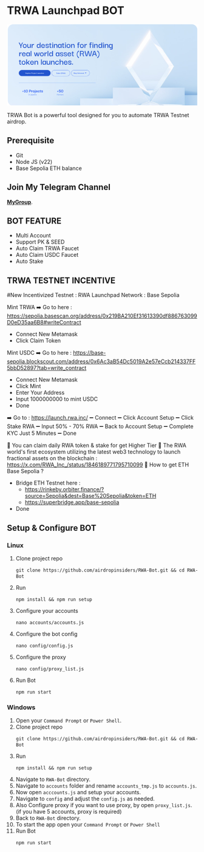 # TRWA Launchpad BOT
![TRWA](assets/img1.png)

TRWA Bot is a powerful tool designed for you to automate TRWA Testnet airdrop.

## Prerequisite
- Git
- Node JS (v22)
- Base Sepolia ETH balance

## Join My Telegram Channel

[**MyGroup**](https://t.me/AirdropInsider).


## BOT FEATURE
- Multi Account 
- Support PK & SEED
- Auto Claim TRWA Faucet
- Auto Claim USDC Faucet
- Auto Stake


## TRWA TESTNET INCENTIVE
#New Incentivized Testnet : RWA Launchpad
Network : Base Sepolia

Mint TRWA 
➡️ Go to here : https://sepolia.basescan.org/address/0x219BA210Ef31613390df886763099D0eD35aa6B8#writeContract
- Connect New Metamask 
- Click Claim Token


Mint USDC 
➡️ Go to here : https://base-sepolia.blockscout.com/address/0x6Ac3aB54Dc5019A2e57eCcb214337FF5bbD52897?tab=write_contract
- Connect New Metamask 
- Click Mint
- Enter Your Address 
- Input 1000000000 to mint USDC 
- Done


➡️ Go to : https://launch.rwa.inc/
➖ Connect 
➖ Click Account Setup
➖ Click Stake RWA
➖ Input 50% - 70% RWA
➖ Back to Account Setup
➖ Complete KYC Just 5 Minutes
➖ Done

📌 You can claim daily RWA token & stake for get Higher Tier
📌 The RWA world's first ecosystem utilizing the latest web3 technology to launch fractional assets on the blockchain : https://x.com/RWA_Inc_/status/1846189771795710099
📌 How to get ETH Base Sepolia ?
- Bridge ETH Testnet here : 
  - https://rinkeby.orbiter.finance/?source=Sepolia&dest=Base%20Sepolia&token=ETH
  - https://superbridge.app/base-sepolia
- Done



## Setup & Configure BOT

### Linux
1. Clone project repo
   ```
   git clone https://github.com/airdropinsiders/RWA-Bot.git && cd RWA-Bot
   ```
2. Run
   ```
   npm install && npm run setup
   ```
3. Configure your accounts
   ```
   nano accounts/accounts.js
   ```
4. Configure the bot config
   ```
   nano config/config.js
   ```
5. Configure the proxy
   ```
   nano config/proxy_list.js
   ```
6. Run Bot
   ```
   npm run start
   ```
   
### Windows
1. Open your `Command Prompt` or `Power Shell`.
2. Clone project repo
   ```
   git clone https://github.com/airdropinsiders/RWA-Bot.git && cd RWA-Bot
   ```
3. Run 
   ```
   npm install && npm run setup
   ```
5. Navigate to `RWA-Bot` directory. 
6. Navigate to `accounts` folder and rename `accounts_tmp.js` to `accounts.js`.
7. Now open `acccounts.js` and setup your accounts.
8. Navigate to `config` and adjust the `config.js` as needed.
9. Also Configure proxy if you want to use proxy, by open `proxy_list.js`. (if you have 5 accounts, proxy is required)
10. Back to `RWA-Bot` directory.
11. To start the app open your `Command Prompt` or `Power Shell`
12. Run Bot
    ```
    npm run start
    ```
